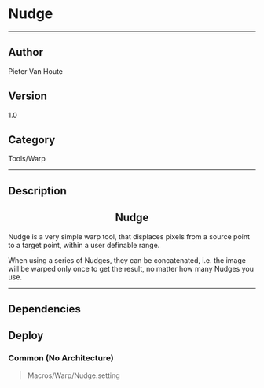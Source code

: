 # Nudge
___

## Author
Pieter Van Houte

## Version
1.0

## Category
Tools/Warp

___

## Description
<h2 align="center">Nudge</h2>
	<p>Nudge is a very simple warp tool, that displaces pixels from a source point to a target point, within a user definable range.</p>
	<p>When using a series of Nudges, they can be concatenated, i.e. the image will be warped only once to get the result, no matter how many Nudges you use.</p>
	

___

## Dependencies

## Deploy

### Common (No Architecture)

> Macros/Warp/Nudge.setting  
